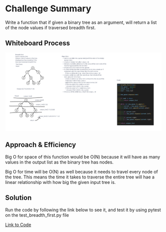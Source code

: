 # Challenge Summary

Write a function that if given a binary tree as an argument, will return a list of the node values if traversed breadth first.

## Whiteboard Process

![Whiteboard](breadth_first_whiteboard.png)

## Approach & Efficiency

Big O for space of this function would be O(N) because it will have as many values in the output list as the binary tree has nodes.

Big O for time will be O(N) as well because it needs to travel every node of the tree. This means the time it takes to traverse the entire tree will hae a linear relationship with how big the given input tree is.

## Solution

Run the code by following the link below to see it, and test it by using pytest on the test_breadth_first.py file

[Link to Code](python/code_challenges/tree_breadth_first.py)

